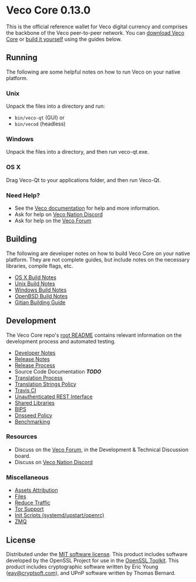 Veco Core 0.13.0
=====================

This is the official reference wallet for Veco digital currency and comprises the backbone of the Veco peer-to-peer network. You can [download Veco Core](https://www.veco.org/downloads/) or [build it yourself](#building) using the guides below.

Running
---------------------
The following are some helpful notes on how to run Veco on your native platform.

### Unix

Unpack the files into a directory and run:

- `bin/veco-qt` (GUI) or
- `bin/vecod` (headless)

### Windows

Unpack the files into a directory, and then run veco-qt.exe.

### OS X

Drag Veco-Qt to your applications folder, and then run Veco-Qt.

### Need Help?

* See the [Veco documentation](https://docs.veco.org)
for help and more information.
* Ask for help on [Veco Nation Discord](http://vecochat.org)
* Ask for help on the [Veco Forum](https://veco.org/forum)

Building
---------------------
The following are developer notes on how to build Veco Core on your native platform. They are not complete guides, but include notes on the necessary libraries, compile flags, etc.

- [OS X Build Notes](build-osx.md)
- [Unix Build Notes](build-unix.md)
- [Windows Build Notes](build-windows.md)
- [OpenBSD Build Notes](build-openbsd.md)
- [Gitian Building Guide](gitian-building.md)

Development
---------------------
The Veco Core repo's [root README](/README.md) contains relevant information on the development process and automated testing.

- [Developer Notes](developer-notes.md)
- [Release Notes](release-notes.md)
- [Release Process](release-process.md)
- Source Code Documentation ***TODO***
- [Translation Process](translation_process.md)
- [Translation Strings Policy](translation_strings_policy.md)
- [Travis CI](travis-ci.md)
- [Unauthenticated REST Interface](REST-interface.md)
- [Shared Libraries](shared-libraries.md)
- [BIPS](bips.md)
- [Dnsseed Policy](dnsseed-policy.md)
- [Benchmarking](benchmarking.md)

### Resources
* Discuss on the [Veco Forum](https://veco.org/forum), in the Development & Technical Discussion board.
* Discuss on [Veco Nation Discord](http://vecochat.org)

### Miscellaneous
- [Assets Attribution](assets-attribution.md)
- [Files](files.md)
- [Reduce Traffic](reduce-traffic.md)
- [Tor Support](tor.md)
- [Init Scripts (systemd/upstart/openrc)](init.md)
- [ZMQ](zmq.md)

License
---------------------
Distributed under the [MIT software license](/COPYING).
This product includes software developed by the OpenSSL Project for use in the [OpenSSL Toolkit](https://www.openssl.org/). This product includes
cryptographic software written by Eric Young ([eay@cryptsoft.com](mailto:eay@cryptsoft.com)), and UPnP software written by Thomas Bernard.
